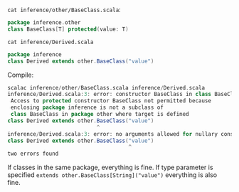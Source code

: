 `cat inference/other/BaseClass.scala`:
```scala
package inference.other
class BaseClass[T] protected(value: T)
```

`cat inference/Derived.scala`
```scala
package inference
class Derived extends other.BaseClass("value")
```

Compile:
```scala
scalac inference/other/BaseClass.scala inference/Derived.scala 
inference/Derived.scala:3: error: constructor BaseClass in class BaseClass cannot be accessed in package inference
 Access to protected constructor BaseClass not permitted because
 enclosing package inference is not a subclass of
 class BaseClass in package other where target is defined
class Derived extends other.BaseClass("value")
                            ^
inference/Derived.scala:3: error: no arguments allowed for nullary constructor Object: ()Object
class Derived extends other.BaseClass("value")
                                      ^
two errors found
```

If classes in the same package, everything is fine. If type parameter is specified `extends other.BaseClass[String]("value")` everything is also fine.
